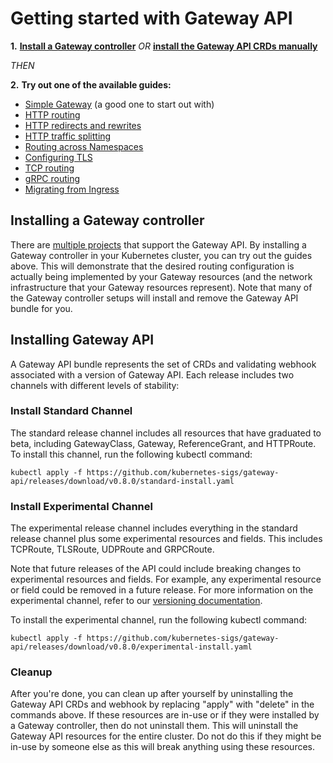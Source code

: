 # Getting started with Gateway API

**1.**  **[Install a Gateway controller](#installing-a-gateway-controller)**
 _OR_  **[install the Gateway API CRDs manually](#installing-gateway-api)**

_THEN_

**2.**   **Try out one of the available guides:**

- [Simple Gateway](/guides/simple-gateway) (a good one to start out with)
- [HTTP routing](/guides/http-routing)
- [HTTP redirects and rewrites](/guides/http-redirect-rewrite)
- [HTTP traffic splitting](/guides/traffic-splitting)
- [Routing across Namespaces](/guides/multiple-ns)
- [Configuring TLS](/guides/tls)
- [TCP routing](/guides/tcp)
- [gRPC routing](/guides/grpc-routing)
- [Migrating from Ingress](/guides/migrating-from-ingress)

## Installing a Gateway controller

There are [multiple projects](/implementations) that support the
Gateway API. By installing a Gateway controller in your Kubernetes cluster,
you can try out the guides above. This will demonstrate that the desired routing
configuration is actually being implemented by your Gateway resources (and the
network infrastructure that your Gateway resources represent). Note that many
of the Gateway controller setups will install and remove the Gateway API bundle
for you.

## Installing Gateway API

A Gateway API bundle represents the set of CRDs and validating webhook
associated with a version of Gateway API. Each release includes two
channels with different levels of stability:

### Install Standard Channel

The standard release channel includes all resources that have graduated to beta,
including GatewayClass, Gateway, ReferenceGrant, and HTTPRoute. To install this
channel, run the following kubectl command:

```
kubectl apply -f https://github.com/kubernetes-sigs/gateway-api/releases/download/v0.8.0/standard-install.yaml
```

### Install Experimental Channel

The experimental release channel includes everything in the standard release
channel plus some experimental resources and fields. This includes
TCPRoute, TLSRoute, UDPRoute and GRPCRoute.

Note that future releases of the API could include breaking changes to
experimental resources and fields. For example, any experimental resource or
field could be removed in a future release. For more information on the
experimental channel, refer to our [versioning
documentation](https://gateway-api.sigs.k8s.io/concepts/versioning/).

To install the experimental channel, run the following kubectl command:

```
kubectl apply -f https://github.com/kubernetes-sigs/gateway-api/releases/download/v0.8.0/experimental-install.yaml
```

### Cleanup
After you're done, you can clean up after yourself by uninstalling the Gateway
API CRDs and webhook by replacing "apply" with "delete" in the commands above.
If these resources are in-use or if they were installed by a Gateway controller,
then do not uninstall them. This will uninstall the Gateway API resources for
the entire cluster. Do not do this if they might be in-use by someone else as
this will break anything using these resources.
